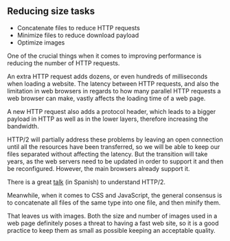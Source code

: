 ## Reducing size tasks

- Concatenate files to reduce HTTP requests
- Minimize files to reduce download payload
- Optimize images

One of the crucial things when it comes to improving performance is reducing the number of HTTP requests.

An extra HTTP request adds dozens, or even hundreds of milliseconds when loading a website. The latency between HTTP requests, and also the limitation in web browsers in regards to how many parallel HTTP requests a web browser can make, vastly affects the loading time of a web page.

A new HTTP request also adds a protocol header, which leads to a bigger payload in HTTP as well as in the lower layers, therefore increasing the bandwidth.

HTTP/2 will partially address these problems by leaving an open connection until all the resources have been transferred, so we will be able to keep our files separated without affecting the latency. But the transition will take years, as the web servers need to be updated in order to support it and then be reconfigured. However, the main browsers already support it.

There is a great [talk](https://www.youtube.com/watch?v=Z-fZ92FVaf8) (in Spanish) to understand HTTP/2.

Meanwhile, when it comes to CSS and JavaScript, the general consensus is to concatenate all files of the same type into one file, and then minify them.

That leaves us with images. Both the size and number of images used in a web page definitely poses a threat to having a fast web site, so it is a good practice to keep them as small as possible keeping an acceptable quality.
